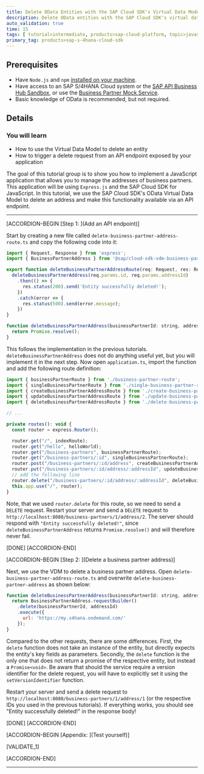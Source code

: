 ```yaml
---
title: Delete OData Entities with the SAP Cloud SDK's Virtual Data Model
description: Delete OData entities with the SAP Cloud SDK's virtual data model to duild an address manager application.
auto_validation: true
time: 15
tags: [ tutorial>intermediate, products>sap-cloud-platform, topic>javascript, topic>odata]
primary_tag: products>sap-s-4hana-cloud-sdk
---
```


## Prerequisites
 - Have `Node.js` and `npm` [installed on your machine](s4sdkjs-prerequisites).
 - Have access to an SAP S/4HANA Cloud system or the [SAP API Business Hub Sandbox](https://api.sap.com/getting-started), or use the [Business Partner Mock Service](https://sap.github.io/cloud-s4-sdk-book/pages/mock-odata.html).
 - Basic knowledge of OData is recommended, but not required.

## Details
### You will learn
  - How to use the Virtual Data Model to delete an entity
  - How to trigger a delete request from an API endpoint exposed by your application

The goal of this tutorial group is to show you how to implement a JavaScript application that allows you to manage the addresses of business partners. This application will be using `Express.js` and the SAP Cloud SDK for JavaScript. In this tutorial, we use the SAP Cloud SDK's OData Virtual Data Model to delete an address and make this functionality available via an API endpoint.

---

[ACCORDION-BEGIN [Step 1: ](Add an API endpoint)]

Start by creating a new file called `delete-business-partner-address-route.ts` and copy the following code into it:

```JavaScript / TypeScript
import { Request, Response } from 'express';
import { BusinessPartnerAddress } from '@sap/cloud-sdk-vdm-business-partner-service';

export function deleteBusinessPartnerAddressRoute(req: Request, res: Response) {
  deleteBusinessPartnerAddress(req.params.id, req.params.addressId)
    .then(() => {
      res.status(200).send('Entity successfully deleted!');
    })
    .catch(error => {
      res.status(500).send(error.message);
    })
}

function deleteBusinessPartnerAddress(businessPartnerId: string, addressId: string): Promise<void> {
  return Promise.resolve();
}
```

This follows the implementation in the previous tutorials. `deleteBusinessPartnerAddress` does not do anything useful yet, but you will implement it in the next step. Now open `application.ts`, import the function and add the following route definition:

```JavaScript / TypeScript
import { businessPartnerRoute } from './business-partner-route';
import { singleBusinessPartnerRoute } from './single-business-partner-route';
import { createBusinessPartnerAddressRoute } from './create-business-partner-address-route';
import { updateBusinessPartnerAddressRoute } from './update-business-partner-address-route';
import { deleteBusinessPartnerAddressRoute } from './delete-business-partner-address-route';

// ...

private routes(): void {
  const router = express.Router();

  router.get("/", indexRoute);
  router.get("/hello", helloWorld);
  router.get("/business-partners", businessPartnerRoute);
  router.get("/business-partners/:id", singleBusinessPartnerRoute);
  router.post("/business-partners/:id/address", createBusinessPartnerAddressRoute);
  router.put("/business-partners/:id/address/:addressId", updateBusinessPartnerAddressRoute)
  // add the following line
  router.delete("/business-partners/:id/address/:addressId", deleteBusinessPartnerAddressRoute)
  this.app.use("/", router);
}
```

Note, that we used `router.delete` for this route, so we need to send a `DELETE` request. Restart your server and send a `DELETE` request to `http://localhost:8080/business-partners/1/address/2`. The server should respond with `"Entity successfully deleted!"`, since `deleteBusinessPartnerAddress` returns `Promise.resolve()` and will therefore never fail.

[DONE]
[ACCORDION-END]

[ACCORDION-BEGIN [Step 2: ](Delete a business partner address)]

Next, we use the VDM to delete a business partner address. Open `delete-business-partner-address-route.ts` and overwrite `delete-business-partner-address` as shown below:

```JavaScript / TypeScript
function deleteBusinessPartnerAddress(businessPartnerId: string, addressId: string): Promise<void> {
  return BusinessPartnerAddress.requestBuilder()
    .delete(businessPartnerId, addressId)
    .execute({
      url: 'https://my.s4hana.ondemand.com/'
    });
}
```

Compared to the other requests, there are some differences. First, the `delete` function does not take an instance of the entity, but directly expects the entity's key fields as parameters. Secondly, the `delete` function is the only one that does not return a promise of the respective entity, but instead a `Promise<void>`. Be aware that should the service require a version identifier for the delete request, you will have to explicitly set it using the `setVersionIdentifier` function.

Restart your server and send a delete request to `http://localhost:8080/business-partners/1/address/1` (or the respective IDs you used in the previous tutorials). If everything works, you should see "Entity successfully deleted!" in the response body!

[DONE]
[ACCORDION-END]

[ACCORDION-BEGIN [Appendix: ](Test yourself)]

[VALIDATE_1]

[ACCORDION-END]

---
